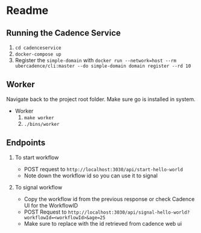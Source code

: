 # Readme


## Running the Cadence Service

1. `cd cadenceservice`
2. `docker-compose up`
3. Register the `simple-domain` with `docker run --network=host --rm ubercadence/cli:master --do simple-domain domain register --rd 10`

## Worker

Navigate back to the project root folder. Make sure go is installed in system.

* Worker
    1. `make worker`
    2. `./bins/worker`

## Endpoints

1. To start workflow
   * POST request to `http://localhost:3030/api/start-hello-world`
   * Note down the workflow id so you can use it to signal 

2. To signal workflow
    * Copy the workflow id from the previous response or check Cadence UI for the WorkflowID
    * POST Request to `http://localhost:3030/api/signal-hello-world?workflowId=<workflowId>&age=25`
    * Make sure to replace <workflowId> with the id retrieved from cadence web ui